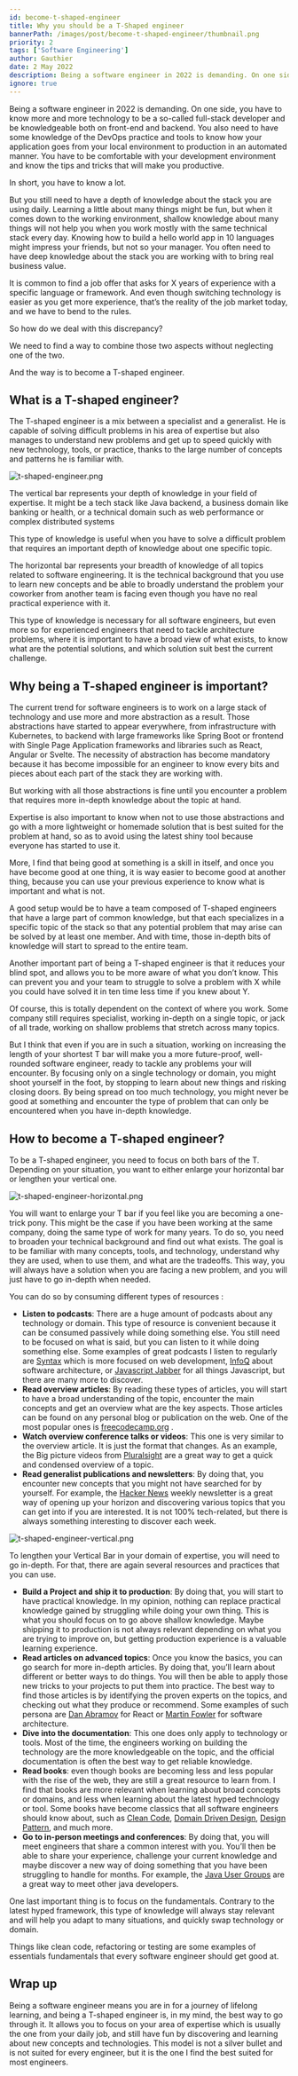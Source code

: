 ```yaml
---
id: become-t-shaped-engineer
title: Why you should be a T-Shaped engineer
bannerPath: /images/post/become-t-shaped-engineer/thumbnail.png
priority: 2
tags: ['Software Engineering']
author: Gauthier
date: 2 May 2022
description: Being a software engineer in 2022 is demanding. On one side, you have to know more and more technologies and tools. On the other, you need to have a depth of knowledge about the stack you are using daily. We need to find a way to combine those two aspects without neglecting one of the two. And the way is to become a T-shaped engineer.
ignore: true
---
```


Being a software engineer in 2022 is demanding. On one side, you have to know more and more technology to be a so-called full-stack developer and be knowledgeable both on front-end and backend. You also need to have some knowledge of the DevOps practice and tools to know how your application goes from your local environment to production in an automated manner. You have to be comfortable with your development environment and know the tips and tricks that will make you productive.

In short, you have to know a lot.

But you still need to have a depth of knowledge about the stack you are using daily. Learning a little about many things might be fun, but when it comes down to the working environment, shallow knowledge about many things will not help you when you work mostly with the same technical stack every day. Knowing how to build a hello world app in 10 languages might impress your friends, but not so your manager. You often need to have deep knowledge about the stack you are working with to bring real business value.

It is common to find a job offer that asks for X years of experience with a specific language or framework. And even though switching technology is easier as you get more experience, that’s the reality of the job market today, and we have to bend to the rules.

So how do we deal with this discrepancy?

We need to find a way to combine those two aspects without neglecting one of the two.

And the way is to become a T-shaped engineer.

## What is a T-shaped engineer?

The T-shaped engineer is a mix between a specialist and a generalist. He is capable of solving difficult problems in his area of expertise but also manages to understand new problems and get up to speed quickly with new technology, tools, or practice, thanks to the large number of concepts and patterns he is familiar with.

![t-shaped-engineer.png](/images/post/become-t-shaped-engineer/t-shaped-engineer.png)

The vertical bar represents your depth of knowledge in your field of expertise. It might be a tech stack like Java backend, a business domain like banking or health, or a technical domain such as web performance or complex distributed systems

This type of knowledge is useful when you have to solve a difficult problem that requires an important depth of knowledge about one specific topic.

The horizontal bar represents your breadth of knowledge of all topics related to software engineering. It is the technical background that you use to learn new concepts and be able to broadly understand the problem your coworker from another team is facing even though you have no real practical experience with it.

This type of knowledge is necessary for all software engineers, but even more so for experienced engineers that need to tackle architecture problems, where it is important to have a broad view of what exists, to know what are the potential solutions, and which solution suit best the current challenge.

## Why being a T-shaped engineer is important?

The current trend for software engineers is to work on a large stack of technology and use more and more abstraction as a result. Those abstractions have started to appear everywhere, from infrastructure with Kubernetes, to backend with large frameworks like Spring Boot or frontend with Single Page Application frameworks and libraries such as React, Angular or Svelte. The necessity of abstraction has become mandatory because it has become impossible for an engineer to know every bits and pieces about each part of the stack they are working with.

But working with all those abstractions is fine until you encounter a problem that requires more in-depth knowledge about the topic at hand.

Expertise is also important to know when not to use those abstractions and go with a more lightweight or homemade solution that is best suited for the problem at hand, so as to avoid using the latest shiny tool because everyone has started to use it.

More, I find that being good at something is a skill in itself, and once you have become good at one thing, it is way easier to become good at another thing, because you can use your previous experience to know what is important and what is not.

A good setup would be to have a team composed of T-shaped engineers that have a large part of common knowledge, but that each specializes in a specific topic of the stack so that any potential problem that may arise can be solved by at least one member. And with time, those in-depth bits of knowledge will start to spread to the entire team.

Another important part of being a T-shaped engineer is that it reduces your blind spot, and allows you to be more aware of what you don’t know. This can prevent you and your team to struggle to solve a problem with X while you could have solved it in ten time less time if you knew about Y.

Of course, this is totally dependent on the context of where you work. Some company still requires specialist, working in-depth on a single topic, or jack of all trade, working on shallow problems that stretch across many topics.

But I think that even if you are in such a situation, working on increasing the length of your shortest T bar will make you a more future-proof, well-rounded software engineer, ready to tackle any problems your will encounter. By focusing only on a single technology or domain, you might shoot yourself in the foot, by stopping to learn about new things and risking closing doors. By being spread on too much technology, you might never be good at something and encounter the type of problem that can only be encountered when you have in-depth knowledge.

## How to become a T-shaped engineer?

To be a T-shaped engineer, you need to focus on both bars of the T. Depending on your situation, you want to either enlarge your horizontal bar or lengthen your vertical one.

![t-shaped-engineer-horizontal.png](/images/post/become-t-shaped-engineer/t-shaped-engineer-horizontal.png)

You will want to enlarge your T bar if you feel like you are becoming a one-trick pony. This might be the case if you have been working at the same company, doing the same type of work for many years. To do so, you need to broaden your technical background and find out what exists. The goal is to be familiar with many concepts, tools, and technology, understand why they are used, when to use them, and what are the tradeoffs. This way, you will always have a solution when you are facing a new problem, and you will just have to go in-depth when needed.

You can do so by consuming different types of resources :

- **Listen to podcasts**: There are a huge amount of podcasts about any technology or domain. This type of resource is convenient because it can be consumed passively while doing something else. You still need to be focused on what is said, but you can listen to it while doing something else. Some examples of great podcasts I listen to regularly are [Syntax](https://syntax.fm/) which is more focused on web development, [InfoQ](https://www.infoq.com/the-infoq-podcast/) about software architecture, or [Javascript Jabber](https://javascriptjabber.com/) for all things Javascript, but there are many more to discover.
- **Read overview articles**: By reading these types of articles, you will start to have a broad understanding of the topic, encounter the main concepts and get an overview what are the key aspects. Those articles can be found on any personal blog or publication on the web. One of the most popular ones is [freecodecamp.org](http://freecodecamp.org) .
- **Watch overview conference talks or videos**: This one is very similar to the overview article. It is just the format that changes. As an example, the Big picture videos from [Pluralsight](https://www.pluralsight.com/) are a great way to get a quick and condensed overview of a topic.
- **Read generalist publications and newsletters**: By doing that, you encounter new concepts that you might not have searched for by yourself. For example, the [Hacker News](https://news.ycombinator.com/) weekly newsletter is a great way of opening up your horizon and discovering various topics that you can get into if you are interested. It is not 100% tech-related, but there is always something interesting to discover each week.

![t-shaped-engineer-vertical.png](/images/post/become-t-shaped-engineer/t-shaped-engineer-vertical.png)

To lengthen your Vertical Bar in your domain of expertise, you will need to go in-depth. For that, there are again several resources and practices that you can use.

- **Build a Project and ship it to production**: By doing that, you will start to have practical knowledge. In my opinion, nothing can replace practical knowledge gained by struggling while doing your own thing. This is what you should focus on to go above shallow knowledge. Maybe shipping it to production is not always relevant depending on what you are trying to improve on, but getting production experience is a valuable learning experience.
- **Read articles on advanced topics**: Once you know the basics, you can go search for more in-depth articles. By doing that, you’ll learn about different or better ways to do things. You will then be able to apply those new tricks to your projects to put them into practice. The best way to find those articles is by identifying the proven experts on the topics, and checking out what they produce or recommend. Some examples of such persona are [Dan Abramov](https://overreacted.io/) for React or [Martin Fowler](https://martinfowler.com/) for software architecture.
- **Dive into the documentation**: This one does only apply to technology or tools. Most of the time, the engineers working on building the technology are the more knowledgeable on the topic, and the official documentation is often the best way to get reliable knowledge.
- **Read books**: even though books are becoming less and less popular with the rise of the web, they are still a great resource to learn from. I find that books are more relevant when learning about broad concepts or domains, and less when learning about the latest hyped technology or tool. Some books have become classics that all software engineers should know about, such as [Clean Code](https://www.amazon.com/Clean-Code-Handbook-Software-Craftsmanship/dp/0132350882), [Domain Driven Design](https://www.amazon.com/Domain-Driven-Design-Tackling-Complexity-Software/dp/0321125215/ref=sr_1_1?crid=FY7GWIN3GLWT&keywords=domain+driven+design&qid=1651488202&s=books&sprefix=domain+driven+design%2Cstripbooks-intl-ship%2C125&sr=1-1), [Design Pattern](https://www.amazon.com/Design-Patterns-Elements-Reusable-Object-Oriented/dp/0201633612/ref=sr_1_2?crid=Z1MF5JMGMVQZ&keywords=design+pattern&qid=1651488227&s=books&sprefix=design+pattern%2Cstripbooks-intl-ship%2C121&sr=1-2), and much more.
- **Go to in-person meetings and conferences**: By doing that, you will meet engineers that share a common interest with you. You’ll then be able to share your experience, challenge your current knowledge and maybe discover a new way of doing something that you have been struggling to handle for months. For example, the [Java User Groups](https://jcp.org/en/participation/JUG_list) are a great way to meet other java developers.

One last important thing is to focus on the fundamentals. Contrary to the latest hyped framework, this type of knowledge will always stay relevant and will help you adapt to many situations, and quickly swap technology or domain.

Things like clean code, refactoring or testing are some examples of essentials fundamentals that every software engineer should get good at.

## Wrap up

Being a software engineer means you are in for a journey of lifelong learning, and being a T-shaped engineer is, in my mind, the best way to go through it. It allows you to focus on your area of expertise which is usually the one from your daily job, and still have fun by discovering and learning about new concepts and technologies. This model is not a silver bullet and is not suited for every engineer, but it is the one I find the best suited for most engineers.
